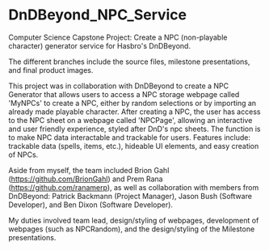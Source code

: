 # DnDBeyond_NPC_Service
Computer Science Capstone Project: Create a NPC (non-playable character) generator service for Hasbro's DnDBeyond. 

The different branches include the source files, milestone presentations, and final product images.

This project was in collaboration with DnDBeyond to create a NPC Generator that allows users to access a NPC storage webpage called 'MyNPCs' to create a NPC, either by random selections or by importing an already made playable character. After creating a NPC, the user has access to the NPC sheet on a webpage called 'NPCPage', allowing an interactive and user friendly experience, styled after DnD's npc sheets. The function is to make NPC data interactable and trackable for users. Features include: trackable data (spells, items, etc.), hideable UI elements, and easy creation of NPCs. 

Aside from myself, the team included Brion Gahl (https://github.com/BrionGahl) and Prem Rana (https://github.com/ranamerp), as well as collaboration with members from DnDBeyond: Patrick Backmann (Project Manager), Jason Bush (Software Developer), and Ben Dixon (Software Developer).

My duties involved team lead, design/styling of webpages, development of webpages (such as NPCRandom), and the design/styling of the Milestone presentations.
